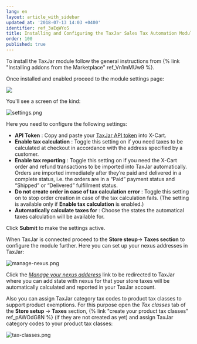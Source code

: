 ```yaml
---
lang: en
layout: article_with_sidebar
updated_at: '2018-07-13 14:03 +0400'
identifier: ref_3aEqWYoS
title: Installing and Configuring the TaxJar Sales Tax Automation Module
order: 100
published: true
---
```

To install the TaxJar module follow the general instructions from {% link "Installing addons from the Marketplace" ref_Vn1mMUw9 %}.

Once installed and enabled proceed to the module settings page:

![]({{site.baseurl}}/attachments/ref_3aEqWYoS/installed.png)

You'll see a screen of the kind:

![settings.png]({{site.baseurl}}/attachments/ref_3aEqWYoS/settings.png)

Here you need to configure the following settings:

* **API Token** : Copy and paste your [TaxJar API token](https://app.taxjar.com/account#api-access "Installing and Configuring the TaxJar Sales Tax Automation Module") into X-Cart. 
* **Enable tax calculation** : Toggle this setting on if you need taxes to be calculated at checkout in accordance with the address specified by a customer.
* **Enable tax reporting** : Toggle this setting on if you need the X-Cart order and refund transactions to be imported into TaxJar automatically. Orders are imported immediately after they’re paid and delivered in a complete status, i.e. the orders are in a “Paid” payment status and “Shipped” or “Delivered” fulfillment status.
* **Do not create order in case of tax calculation error** : Toggle this setting on to stop order creation in case of the tax calculation fails. (The setting is available only if **Enable tax calculation** is enabled.)
* **Automatically calculate taxes for** : Choose the states the automatical taxes calculation will be available for.

Click **Submit** to make the settings active. 

When TaxJar is connected proceed to the **Store steup**-> **Taxes section** to configure the module further. Here you can set up your nexus addresses in TaxJar:

![manage-nexus.png]({{site.baseurl}}/attachments/ref_3aEqWYoS/manage-nexus.png)

Click the [_Manage your nexus adderess_](https://app.taxjar.com/account/?utm_source=xcart-module#states "Installing and Configuring the TaxJar Sales Tax Automation Module") link to be redirected to TaxJar where you can add state with nexus for that your store taxes will be automatically calculated and reported in your TaxJar account. 

Also you can assign TaxJar category tax codes to product tax classes to support product exemptions. For this purpose open the _Tax classes_ tab of the **Store setup** -> **Taxes** section, {% link "create your product tax classes" ref_pAWOdG8N %} (if they are not created as yet) and assign TaxJar category codes to your product tax classes:

![tax-classes.png]({{site.baseurl}}/attachments/ref_3aEqWYoS/tax-classes.png)
